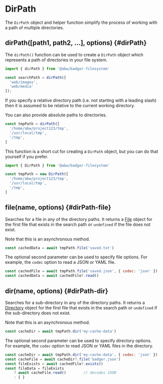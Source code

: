 # DirPath

The `DirPath` object and helper function simplify the process of working with
a path of multiple directories.

## dirPath([path1, path2, ...], options) {#dirPath}

The `dirPath()` function can be used to create a `DirPath` object which
represents a path of directories in your file system.

```js
import { dirPath } from '@abw/badger-filesystem'

const searchPath = dirPath([
  'web/images',
  'web/media'
]);
```

If you specify a relative directory path (i.e. not starting with a leading
slash) then it is assumed to be relative to the current working directory.

You can also provide absolute paths to directories.

```js
const tmpPath = dirPath([
  '/home/abw/project123/tmp',
  '/usr/local/tmp',
  '/tmp',
]
```

This function is a short cut for creating a `DirPath` object, but you can do
that yourself if you prefer.

```js
import { DirPath } from '@abw/badger-filesystem'

const tmpPath = new DirPath([
  '/home/abw/project123/tmp',
  '/usr/local/tmp',
  '/tmp',
]
```

## file(name, options) {#dirPath-file}

Searches for a file in any of the directory paths.  It returns a
[File](files) object for the first file that exists in the search path
or `undefined` if the file does not exist.

Note that this is an asynchronous method.

```js
const cachedData = await tmpPath.file('saved.txt')
```

The optional second parameter can be used to specify file options.  For
example, the `codec` option to read a JSON or YAML file.

```js
const cachedFile = await tmpPath.file('saved.json', { codec: 'json' })
const cachedData = await cachedFile?.read()
```

## dir(name, options) {#dirPath-dir}

Searches for a sub-directory in any of the directory paths.  It returns a
[Directory](directories) object for the first file that exists in the search
path or `undefined` if the sub-directory does not exist.

Note that this is an asynchronous method.

```js
const cacheDir = await tmpPath.dir('my-cache-data')
```

The optional second parameter can be used to specify directory options.  For
example, the `codec` option to read JSON or YAML files in the directory.

```js
const cacheDir = await tmpPath.dir('my-cache-data', { codec: 'json' })
const cacheFile = await cacheDir?.file('badger.json')
const fileExists = await cachedFile?.exists()
const fileData = fileExists
    ? await cacheFile.read()        // decodes JSON
    : { }
```


